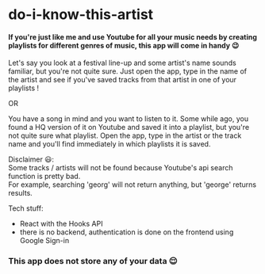 # do-i-know-this-artist

#### If you're just like me and use Youtube for all your music needs by creating playlists for different genres of music, this app will come in handy :wink:

Let's say you look at a festival line-up and some artist's name sounds familiar, but you're not quite sure. Just open the app, type in the name of the artist and see if you've saved tracks from that artist in one of your playlists !

OR

You have a song in mind and you want to listen to it. Some while ago, you found a HQ version of it on Youtube and saved it into a playlist, but you're not quite sure what playlist. Open the app, type in the artist or the track name and you'll find immediately in which playlists it is saved.


Disclaimer :smiley::   
Some tracks / artists will not be found because Youtube's api search function is pretty bad.  
For example, searching 'georg' will not return anything, but 'george' returns results.

Tech stuff:  
- React with the Hooks API
- there is no backend, authentication is done on the frontend using Google Sign-in

### This app does not store any of your data :relieved:
